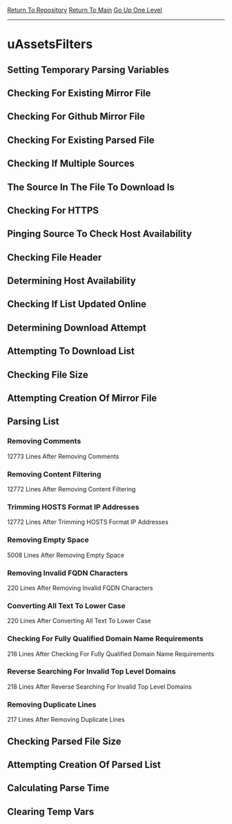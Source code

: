 [Return To Repository](https://github.com/deathbybandaid/piholeparser/)
[Return To Main](https://github.com/deathbybandaid/piholeparser/blob/master/RecentRunLogs/Mainlog.md)
[Go Up One Level](https://github.com/deathbybandaid/piholeparser/blob/master/RecentRunLogs/TopLevelScripts/30-Processing-External-Blacklists.md)
____________________________________
# uAssetsFilters
## Setting Temporary Parsing Variables
## Checking For Existing Mirror File
## Checking For Github Mirror File
## Checking For Existing Parsed File
## Checking If Multiple Sources
## The Source In The File To Download Is
## Checking For HTTPS
## Pinging Source To Check Host Availability
## Checking File Header
## Determining Host Availability
## Checking If List Updated Online
## Determining Download Attempt
## Attempting To Download List
## Checking File Size
## Attempting Creation Of Mirror File
## Parsing List
### Removing Comments
12773 Lines After Removing Comments
### Removing Content Filtering
12772 Lines After Removing Content Filtering
### Trimming HOSTS Format IP Addresses
12772 Lines After Trimming HOSTS Format IP Addresses
### Removing Empty Space
5008 Lines After Removing Empty Space
### Removing Invalid FQDN Characters
220 Lines After Removing Invalid FQDN Characters
### Converting All Text To Lower Case
220 Lines After Converting All Text To Lower Case
### Checking For Fully Qualified Domain Name Requirements
218 Lines After Checking For Fully Qualified Domain Name Requirements
### Reverse Searching For Invalid Top Level Domains
218 Lines After Reverse Searching For Invalid Top Level Domains
### Removing Duplicate Lines
217 Lines After Removing Duplicate Lines
## Checking Parsed File Size
## Attempting Creation Of Parsed List
## Calculating Parse Time
## Clearing Temp Vars
